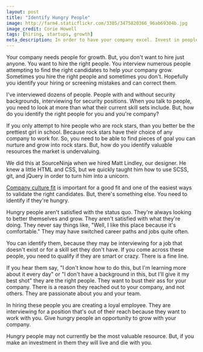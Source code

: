 ```yaml
---
layout: post
title: "Identify Hungry People"
image: http://farm4.staticflickr.com/3305/3475820366_96ab69304b.jpg
image_credit: Corie Howell
tags: [hiring, startups, growth]
meta_description: In order to have your company excel. Invest in people who are worth investing in.
---
```


Your company needs people for growth. But, you don't want to hire just anyone. You want to hire the right people. You interview numerous people attempting to find the right candidates to help your company grow. Sometimes you hire the right people and sometimes you don't. Hopefully you identify your hiring or screening mistakes and can correct them.

I've interviewed dozens of people. People with and without security backgrounds, interviewing for security positions. When you talk to people, you need to look at more than what their current skill sets include. But, how do you identify the right people for you and you're company? 

If you only attempt to hire people who are rock stars, than you better be the prettiest girl in school. Because rock stars have their choice of any company to work for. So, you need to be able to find pieces of goal you can nurture and grow into rock stars. But, how do you identify valuable resources the market is undervaluing.

We did this at SourceNinja when we hired Matt Lindley, our designer. He knew a little HTML and CSS, but we quickly taught him how to use SCSS, git, and jQuery in order to turn him into a unicorn.

[Company culture fit][1] is important for a good fit and one of the easiest ways to validate the right candidates. But, there's something else. You need to identify if they're hungry.

Hungry people aren't satisfied with the status quo. They're always looking to better themselves and grow. They aren't satisfied with what they're doing. They never say things like, "Well, I like this place because it's comfortable." They may have switched career paths and jobs quite often.

You can identify them, because they may be interviewing for a job that doesn't exist or for a skill set they don't have. If you come across these people, you need to qualify if they are smart or crazy. There is a fine line.

If you hear them say, "I don't know how to do this, but I'm learning more about it every day" or "I don't have a background in this, but I'll give it my best shot" they are the right people. They want to bust their ass for your company. There is a reason they reached out to your company, and not others. They are passionate about you and your team.

In hiring these people you are creating a loyal employee. They are interviewing for a position that's out of their reach because they want to work with you. Give hungry people an opportunity to grow with your company.

Hungry people may not currently be the most valuable resource. But, if you make an investment in them they will live and die with you.

[1]: /2012/08/company-culture-is-defined-by-you-and-your-actions/